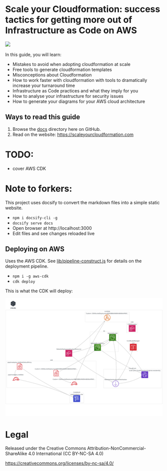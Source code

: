 # Scale your Cloudformation: success tactics for getting more out of Infrastructure as Code on AWS

![](https://codebuild.us-east-1.amazonaws.com/badges?uuid=eyJlbmNyeXB0ZWREYXRhIjoiSWVBZnBKMnRxRnl6Q1kydUZCZFV5eVd2Q3h4eVE3MXI5VlJoVEdKZEJvLzExSWQvNGFXZUNvL3pXZW43VGVMc20vV1FoaTh3TzhVSDhtN3FiNTRvYnRRPSIsIml2UGFyYW1ldGVyU3BlYyI6IjBjSmlZTTZwalRkbEdEM2UiLCJtYXRlcmlhbFNldFNlcmlhbCI6MX0%3D&branch=master)

In this guide, you will learn:
- Mistakes to avoid when adopting cloudformation at scale
- Free tools to generate cloudformation templates
- Misconceptions about Cloudformation
- How to work faster with cloudformation with tools to dramatically increase your turnaround time
- Infrastructure as Code practices and what they imply for you
- How to analyse your infrastructure for security issues
- How to generate your diagrams for your AWS cloud architecture

## Ways to read this guide
1. Browse the [docs](docs/) directory here on GitHub.
2. Read on the website: https://scaleyourcloudformation.com

# TODO:
- cover AWS CDK

# Note to forkers:
This project uses docsify to convert the markdown files into a simple static website.

-  `npm i docsify-cli -g`
- `docsify serve docs`
- Open browser at http://localhost:3000
- Edit files and see changes reloaded live

## Deploying on AWS
Uses the AWS CDK. See [lib/pipeline-construct.js](lib/pipeline-construct.js) for details on the deployment pipeline.
- `npm i -g aws-cdk`
- `cdk deploy`

This is what the CDK will deploy:

![](/diagram.png)

# Legal
Released under the Creative Commons Attribution-NonCommercial-ShareAlike 4.0 International (CC BY-NC-SA 4.0)

https://creativecommons.org/licenses/by-nc-sa/4.0/
